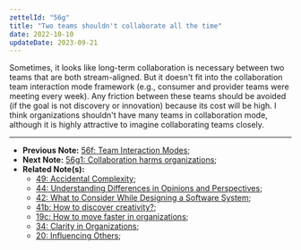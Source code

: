 ```yaml
---
zettelId: "56g"
title: "Two teams shouldn't collaborate all the time"
date: 2022-10-10
updateDate: 2023-09-21
---
```


Sometimes, it looks like long-term collaboration is necessary between two teams that are both stream-aligned. But it doesn't fit into the collaboration team interaction mode framework (e.g., consumer and provider teams were meeting every week). Any friction between these teams should be avoided (if the goal is not discovery or innovation) because its cost will be high. I think organizations shouldn't have many teams in collaboration mode, although it is highly attractive to imagine collaborating teams closely.

---

- **Previous Note:** [56f: Team Interaction Modes](/notes/56f/);
- **Next Note:** [56g1: Collaboration harms organizations](/notes/56g1/);
- **Related Note(s):**
  - [49: Accidental Complexity](/notes/49/);
  - [44: Understanding Differences in Opinions and Perspectives](/notes/44/);
  - [42: What to Consider While Designing a Software System](/notes/42/);
  - [41b: How to discover creativity?](/notes/41b/);
  - [19c: How to move faster in organizations](/notes/19c/);
  - [34: Clarity in Organizations](/notes/34/);
  - [20: Influencing Others](/notes/20/);
